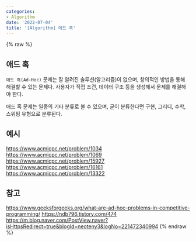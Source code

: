 ```yaml
---
categories:
- Algorithm
date: '2022-07-04'
title: '[Algorithm] 애드 혹'
---
```


{% raw %}
##  애드 혹
`애드 혹(Ad-Hoc)` 문제는 잘 알려진 솔루션(알고리즘)이 없으며, 창의적인 방법을 통해 해결할 수 있는 문제다. 사용자가 직접 조건, 데이터 구조 등을 생성해서 문제를 해결해야 한다.

애드 혹 문제는 일종의 기타 분류로 볼 수 있으며, 굳이 분류한다면 구현, 그리디, 수학, 스위핑 유형으로 분류된다.

## 예시
https://www.acmicpc.net/problem/1034
https://www.acmicpc.net/problem/1069
https://www.acmicpc.net/problem/15927
https://www.acmicpc.net/problem/16161
https://www.acmicpc.net/problem/13322

## 참고
https://www.geeksforgeeks.org/what-are-ad-hoc-problems-in-competitive-programming/
https://ndb796.tistory.com/474
https://m.blog.naver.com/PostView.naver?isHttpsRedirect=true&blogId=neoteny3&logNo=221472340994
{% endraw %}